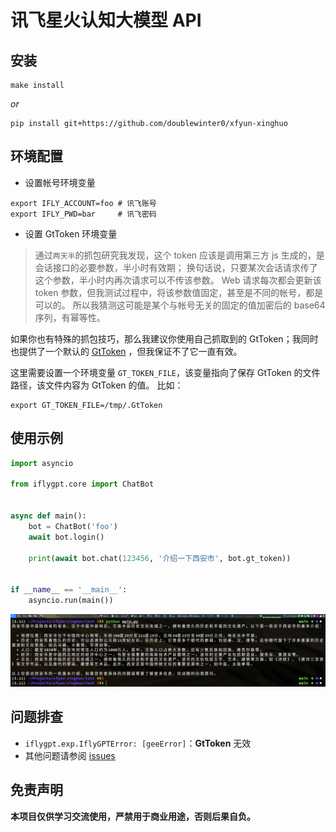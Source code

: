 # 讯飞星火认知大模型 API

## 安装

```shell
make install
```

*or*

```shell
pip install git+https://github.com/doublewinter0/xfyun-xinghuo
```

## 环境配置

- 设置帐号环境变量

```shell
export IFLY_ACCOUNT=foo # 讯飞账号
export IFLY_PWD=bar     # 讯飞密码
```

- 设置 GtToken 环境变量

> 通过`两天半`的抓包研究我发现，这个 token 应该是调用第三方 js 生成的，是会话接口的必要参数，半小时有效期；
> 换句话说，只要某次会话请求传了这个参数，半小时内再次请求可以不传该参数。
> Web 请求每次都会更新该 token 参数，但我测试过程中，将该参数值固定，甚至是不同的帐号，都是可以的。
> 所以我猜测这可能是某个与帐号无关的固定的值加密后的 base64 序列，有幂等性。

如果你也有特殊的抓包技巧，那么我建议你使用自己抓取到的 GtToken；我同时也提供了一个默认的 [GtToken](conf/.GtToken)
，但我保证不了它一直有效。

这里需要设置一个环境变量 `GT_TOKEN_FILE`，该变量指向了保存 GtToken 的文件路径，该文件内容为 GtToken 的值。
比如：

```shell
export GT_TOKEN_FILE=/tmp/.GtToken
```

## 使用示例

```python
import asyncio

from iflygpt.core import ChatBot


async def main():
    bot = ChatBot('foo')
    await bot.login()

    print(await bot.chat(123456, '介绍一下西安市', bot.gt_token))


if __name__ == '__main__':
    asyncio.run(main())
```

![img.png](chat.png)

## 问题排查

- `iflygpt.exp.IflyGPTError: [geeError]`：**GtToken** 无效
- 其他问题请参阅 [issues](https://github.com/doublewinter0/xfyun-xinghuo/issues)

## 免责声明

**本项目仅供学习交流使用，严禁用于商业用途，否则后果自负。**
